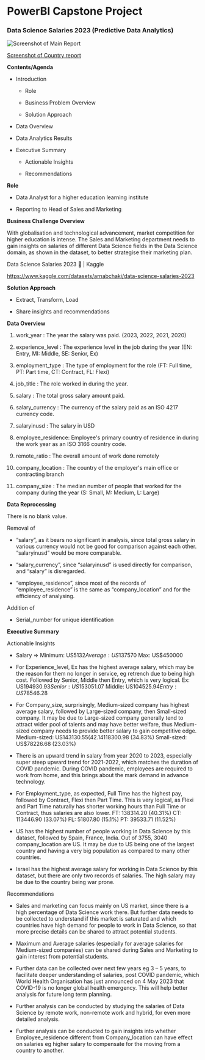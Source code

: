 # PowerBI Capstone Project

### Data Science Salaries 2023 (Predictive Data Analytics)

![Screenshot of Main Report](https://i.imgur.com/a0lg6K1.png)

[Screenshot of Country report](https://i.imgur.com/qPAgxy5.png)

**Contents/Agenda**

* Introduction

  * Role

  * Business Problem Overview

  * Solution Approach

* Data Overview

* Data Analytics Results

* Executive Summary 

  * Actionable Insights

  * Recommendations

**Role**

* Data Analyst for a higher education learning institute

* Reporting to Head of Sales and Marketing

**Business Challenge Overview**

With globalisation and technological advancement, market competition for higher education is intense. The Sales and Marketing department needs to gain insights on salaries of different Data Science fields in the Data Science domain, as shown in the dataset, to better strategise their marketing plan.

Data Science Salaries 2023 💸 | Kaggle

https://www.kaggle.com/datasets/arnabchaki/data-science-salaries-2023

**Solution Approach**

* Extract, Transform, Load 

* Share insights and recommendations

**Data Overview**

1.  work_year         : The year the salary was paid.
                        (2023, 2022, 2021, 2020)

2.  experience_level  : The experience level in the job during the year
                        (EN: Entry, MI: Middle, SE: Senior, Ex)

3.  employment_type   : The type of employment for the role
                        (FT: Full time, PT: Part time, CT: Contract, FL: Flexi)

4.  job_title         : The role worked in during the year.

5.  salary            : The total gross salary amount paid.

6.  salary_currency   : The currency of the salary paid as an ISO 4217 currency code.

7.  salaryinusd       : The salary in USD

8.  employee_residence: Employee's primary country of residence in during the work year as an ISO 3166 country code.

9.  remote_ratio      : The overall amount of work done remotely

10. company_location  : The country of the employer's main office or contracting branch

11. company_size      : The median number of people that worked for the company during the year
                        (S: Small, M: Medium, L: Large)

**Data Reprocessing**

There is no blank value.

Removal of 

* “salary”, as it bears no significant in analysis, since total gross salary in various currency would not be good for comparison against each other. “salaryinusd” would be more comparable. 

* “salary_currency”, since “salaryinusd” is used directly for comparison, and “salary” is disregarded. 

* “employee_residence”, since most of the records of “employee_residence” is the same as “company_location” and for the efficiency of analysing. 

Addition of

* Serial_number for unique identification

**Executive Summary**

Actionable Insights 

* Salary => Minimum: US$5132   Average: US$137570   Max: US$450000
* For Experience_level, Ex has the highest average salary, which may be the reason for them no longer in service, eg retrench due to being high cost. Followed by Senior, Middle then Entry, which is very logical. 
    Ex: US$194930.93   Senior: US$153051.07   Middle: US$104525.94   Entry: US$78546.28
    
* For Company_size, surprisingly, Medium-sized company has highest average salary, followed by Large-sized company, then Small-sized company. It may be due to Large-sized company generally tend to attract wider pool of talents and may have better welfare, thus Medium-sized company needs to provide better salary to gain competitive edge.
    Medium-sized: US$143130.55 (42.14%)   Large-sized: US$118300.98 (34.83%)   Small-sized: US$78226.68 (23.03%)
  
* There is an upward trend in salary from year 2020 to 2023, especially super steep upward trend for 2021-2022, which matches the duration of COVID pandemic. During COVID pandemic, employees are required to work from home, and this brings about the mark demand in advance technology.
  
* For Employment_type, as expected, Full Time has the highest pay, followed by Contract, Flexi then Part Time. This is very logical, as Flexi and Part Time naturally has shorter working hours than Full Time or Contract, thus salaries are also lower. 
     FT: 138314.20 (40.31%)   CT: 113446.90 (33.07%)   FL: 51807.80 (15.1%)   PT: 39533.71 (11.52%)
  
* US has the highest number of people working in Data Science by this dataset, followed by Spain, France, India. Out of 3755, 3040 company_location are US. It may be due to US being one of the largest country and having a very big population as compared to many other countries.
  
* Israel has the highest average salary for working in Data Science by this dataset, but there are only two records of salaries. The high salary may be due to the country being war prone. 

Recommendations

* Sales and marketing can focus mainly on US market, since there is a high percentage of Data Science work there. But further data needs to be collected to understand if this market is saturated and which countries have high demand for people to work in Data Science, so that more precise details can be shared to attract potential students.
  
* Maximum and Average salaries (especially for average salaries for Medium-sized companies) can be shared during Sales and Marketing to gain interest from potential students.
  
* Further data can be collected over next few years eg 3 – 5 years, to facilitate deeper understanding of salaries, post COVID pandemic, which World Health Organisation has just announced on 4 May 2023 that COVID-19 is no longer global health emergency. This will help better analysis for future long term planning.
  
* Further analysis can be conducted by studying the salaries of Data Science by remote work, non-remote work and hybrid, for even more detailed analysis.
  
* Further analysis can be conducted to gain insights into whether Employee_residence different from Company_location can have effect on salaries eg higher salary to compensate for the moving from a country to another. 
